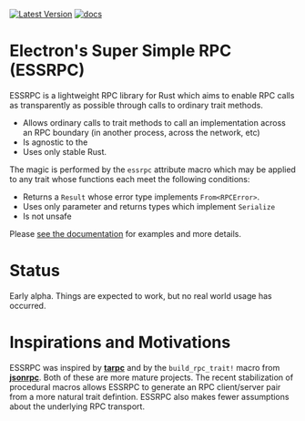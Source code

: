 [![Latest Version](https://img.shields.io/crates/v/essrpc.svg)](https://crates.io/crates/essrpc)
[![docs](https://docs.rs/essrpc/badge.svg)](https://docs.rs/essrpc)

# Electron's Super Simple RPC (ESSRPC)
ESSRPC is a lightweight RPC library for Rust which aims to enable RPC
calls as transparently as possible through calls to ordinary trait
methods.

+  Allows ordinary calls to trait methods to call an implementation across an RPC boundary (in another process, across the network, etc)
+  Is agnostic to the 
+  Uses only stable Rust.

The magic is performed by the `essrpc` attribute macro which may
be applied to any trait whose functions each meet the following conditions:

+ Returns a `Result` whose error type implements `From<RPCError>`.
+ Uses only parameter and returns types which implement `Serialize`
+ Is not unsafe

Please [see the documentation](https://docs.rs/essrpc) for examples and more details.

# Status
Early alpha. Things are expected to work, but no real world usage has occurred.

# Inspirations and Motivations
ESSRPC was inspired by **[tarpc](https://github.com/google/tarpc)** and by the `build_rpc_trait!` macro
from **[jsonrpc](https://github.com/paritytech/jsonrpc)**. Both of these are more mature projects. The recent
stabilization of procedural macros allows ESSRPC to generate an RPC
client/server pair from a more natural trait defintion. ESSRPC also makes
fewer assumptions about the underlying RPC transport.

